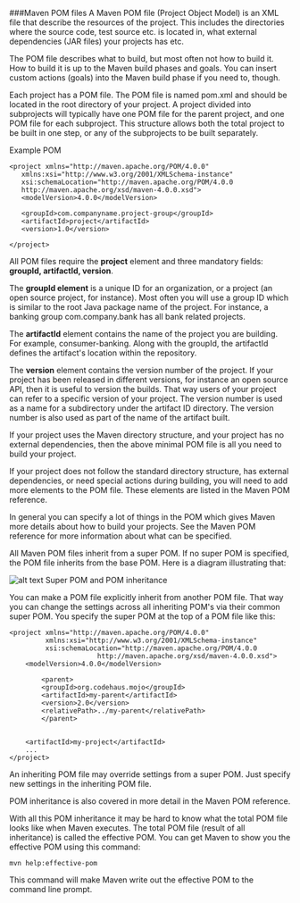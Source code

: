 

###Maven POM files
A Maven POM file (Project Object Model) is an XML file that describe the resources of the project. This includes the directories where the source code, test source etc. is located in, what external dependencies (JAR files) your projects has etc.

The POM file describes what to build, but most often not how to build it. How to build it is up to the Maven build phases and goals. You can insert custom actions (goals) into the Maven build phase if you need to, though.

Each project has a POM file. The POM file is named pom.xml and should be located in the root directory of your project. A project divided into subprojects will typically have one POM file for the parent project, and one POM file for each subproject. This structure allows both the total project to be built in one step, or any of the subprojects to be built separately.

Example POM
```
<project xmlns="http://maven.apache.org/POM/4.0.0"
   xmlns:xsi="http://www.w3.org/2001/XMLSchema-instance"
   xsi:schemaLocation="http://maven.apache.org/POM/4.0.0
   http://maven.apache.org/xsd/maven-4.0.0.xsd">
   <modelVersion>4.0.0</modelVersion>

   <groupId>com.companyname.project-group</groupId>
   <artifactId>project</artifactId>
   <version>1.0</version>

</project>
```
All POM files require the **project** element and three mandatory fields: **groupId, artifactId, version**.

The **groupId element** is a unique ID for an organization, or a project (an open source project, for instance). Most often you will use a group ID which is similar to the root Java package name of the project. For instance,  a banking group com.company.bank has all bank related projects.

The **artifactId** element contains the name of the project you are building. For example, consumer-banking. Along with the groupId, the artifactId defines the artifact's location within the repository.

The **version** element contains the version number of the project. If your project has been released in different versions, for instance an open source API, then it is useful to version the builds. That way users of your project can refer to a specific version of your project. The version number is used as a name for a subdirectory under the artifact ID directory. The version number is also used as part of the name of the artifact built.

If your project uses the Maven directory structure, and your project has no external dependencies, then the above minimal POM file is all you need to build your project.

If your project does not follow the standard directory structure, has external dependencies, or need special actions during building, you will need to add more elements to the POM file. These elements are listed in the Maven POM reference.

In general you can specify a lot of things in the POM which gives Maven more details about how to build your projects. See the Maven POM reference for more information about what can be specified.

All Maven POM files inherit from a super POM. If no super POM is specified, the POM file inherits from the base POM. Here is a diagram illustrating that:


![alt text](http://tutorials.jenkov.com/images/maven/maven-super-pom.png)
Super POM and POM inheritance

You can make a POM file explicitly inherit from another POM file. That way you can change the settings across all inheriting POM's via their common super POM. You specify the super POM at the top of a POM file like this:
```
<project xmlns="http://maven.apache.org/POM/4.0.0"
         xmlns:xsi="http://www.w3.org/2001/XMLSchema-instance"
         xsi:schemaLocation="http://maven.apache.org/POM/4.0.0
                      http://maven.apache.org/xsd/maven-4.0.0.xsd">
    <modelVersion>4.0.0</modelVersion>

        <parent>
        <groupId>org.codehaus.mojo</groupId>
        <artifactId>my-parent</artifactId>
        <version>2.0</version>
        <relativePath>../my-parent</relativePath>
        </parent>


    <artifactId>my-project</artifactId>
    ...
</project>
```
An inheriting POM file may override settings from a super POM. Just specify new settings in the inheriting POM file.

POM inheritance is also covered in more detail in the Maven POM reference.

With all this POM inheritance it may be hard to know what the total POM file looks like when Maven executes. The total POM file (result of all inheritance) is called the effective POM. You can get Maven to show you the effective POM using this command:
```
mvn help:effective-pom
```
This command will make Maven write out the effective POM to the command line prompt.
